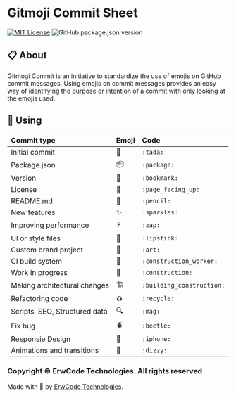 # Gitmoji Commit Sheet

[![MIT License][mit-license-image]][mit-license-url]
![GitHub package.json version][version-url]

## 📋 About

Gitmogi Commit is an initiative to standardize the use of emojis on GitHub commit messages. Using emojis on commit messages provides an easy way of identifying the purpose or intention of a commit with only looking at the emojis used.


## 🎯 Using

| Commit type                   | Emoji                    | Code                       |
|:------------------------------|:-------------------------|:---------------------------|
| Initial commit                | :tada:                   | `:tada:`                   |
| Package.json                  | :package:                | `:package:`                |
| Version                       | :bookmark:               | `:bookmark:`               |
| License                       | :page_facing_up:         | `:page_facing_up:`         |
| README.md                     | :pencil:                 | `:pencil:`                 |
| New features                  | :sparkles:               | `:sparkles:`               |
| Improving performance         | :zap:                    | `:zap:`                    |
| UI or style files             | :lipstick:               | `:lipstick:`               |
| Custom brand project          | :art:                    | `:art:`                    |
| CI build system               | :construction_worker:    | `:construction_worker:`    |
| Work in progress              | :construction:           | `:construction:`           |
| Making architectural changes  | :building_construction:  | `:building_construction:`  |
| Refactoring code              | :recycle:                | `:recycle:`                |
| Scripts, SEO, Structured data | :mag:                    | `:mag:`                    |
| Fix bug                       | :beetle:                 | `:beetle:`                 |
| Responsie Design              | :iphone:                 | `:iphone:`                 |
| Animations and transitions    | :dizzy:                  | `:dizzy:`                  |

### Copyright © ErwCode Technologies. All rights reserved

Made with 💖 by [ErwCode Technologies](https://erwcode.com/).


[mit-license-image]: https://img.shields.io/github/license/erwcode/gitmogi-commit.svg
[mit-license-url]: https://github.com/erwcode/gitmogi-commit/blob/master/LICENSE

[version-url]: https://img.shields.io/github/package-json/v/erwcode/gitmogi-commit.svg?color=red
